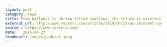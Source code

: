 ```yaml
---
layout: post
category: news
title: From balloons to shrimp-filled shallows, the future is wireless
external_url: http://www.reuters.com/article/2014/04/27/us-internet-connect-idUSBREA3Q0OH20140427
source : https://www.reuters.com/
date:   2014-04-27
thumbnail: images/podcast.jpeg
---
```

